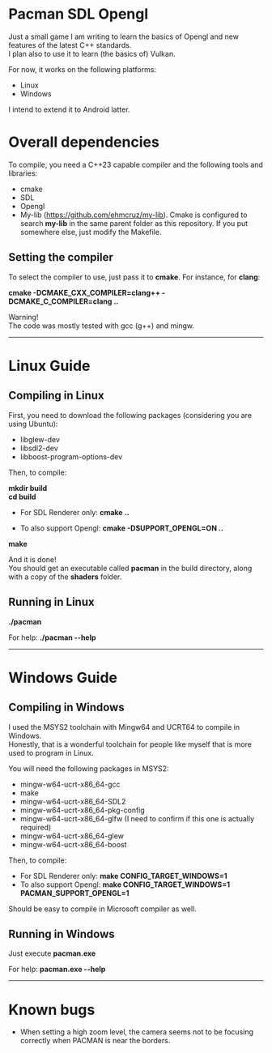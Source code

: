 # Pacman SDL Opengl

Just a small game I am writing to learn the basics of Opengl and new features of the latest C++ standards.  
I plan also to use it to learn (the basics of) Vulkan.

For now, it works on the following platforms:
- Linux
- Windows

I intend to extend it to Android latter.

# Overall dependencies

To compile, you need a C++23 capable compiler and the following tools and libraries:

- cmake
- SDL
- Opengl
- My-lib (https://github.com/ehmcruz/my-lib). Cmake is configured to search **my-lib** in the same parent folder as this repository. If you put somewhere else, just modify the Makefile.

## Setting the compiler

To select the compiler to use, just pass it to **cmake**. For instance, for **clang**:

**cmake -DCMAKE_CXX_COMPILER=clang++ -DCMAKE_C_COMPILER=clang ..**

Warning!    
The code was mostly tested with gcc (g++) and mingw.

---

# Linux Guide

## Compiling in Linux

First, you need to download the following packages (considering you are using Ubuntu):

- libglew-dev
- libsdl2-dev
- libboost-program-options-dev

Then, to compile:

**mkdir build**    
**cd build**

- For SDL Renderer only: **cmake ..**

- To also support Opengl: **cmake -DSUPPORT_OPENGL=ON ..**

**make**

And it is done!    
You should get an executable called **pacman** in the build directory, along with a copy of the **shaders** folder.

## Running in Linux

**./pacman**

For help: **./pacman --help**

---

# Windows Guide

## Compiling in Windows

I used the MSYS2 toolchain with Mingw64 and UCRT64 to compile in Windows.  
Honestly, that is a wonderful toolchain for people like myself that is more used to program in Linux.

You will need the following packages in MSYS2:

- mingw-w64-ucrt-x86_64-gcc
- make
- mingw-w64-ucrt-x86_64-SDL2
- mingw-w64-ucrt-x86_64-pkg-config
- mingw-w64-ucrt-x86_64-glfw (I need to confirm if this one is actually required)
- mingw-w64-ucrt-x86_64-glew
- mingw-w64-ucrt-x86_64-boost

Then, to compile:

- For SDL Renderer only: **make CONFIG_TARGET_WINDOWS=1**
- To also support Opengl: **make CONFIG_TARGET_WINDOWS=1 PACMAN_SUPPORT_OPENGL=1**

Should be easy to compile in Microsoft compiler as well.

## Running in Windows

Just execute **pacman.exe**

For help: **pacman.exe --help**

---

# Known bugs

- When setting a high zoom level, the camera seems not to be focusing correctly when PACMAN is near the borders.
